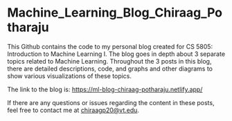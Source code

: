 # Machine_Learning_Blog_Chiraag_Potharaju

This Github contains the code to my personal blog created for CS 5805: Introduction to Machine Learning I.
The blog goes in depth about 3 separate topics related to Machine Learning.
Throughout the 3 posts in this blog, there are detailed descriptions, code, and graphs and other diagrams to show various visualizations of these topics.

The link to the blog is: https://ml-blog-chiraag-potharaju.netlify.app/

If there are any questions or issues regarding the content in these posts, feel free to contact me at chiraagp20@vt.edu.
